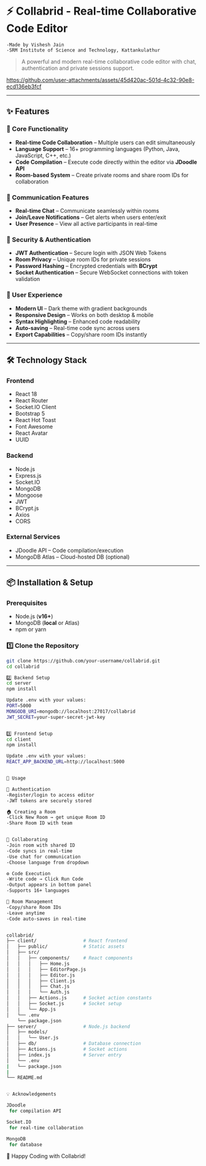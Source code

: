 # ⚡ Collabrid - Real-time Collaborative Code Editor

    -Made by Vishesh Jain
    -SRM Institute of Science and Technology, Kattankulathur

> A powerful and modern real-time collaborative code editor with chat, authentication and private sessions support.


https://github.com/user-attachments/assets/45d420ac-501d-4c32-90e8-ecd136eb3fcf



---

## ✨ Features

### 🚀 Core Functionality

- **Real-time Code Collaboration** – Multiple users can edit simultaneously
- **Language Support** – 16+ programming languages (Python, Java, JavaScript, C++, etc.)
- **Code Compilation** – Execute code directly within the editor via **JDoodle API**
- **Room-based System** – Create private rooms and share room IDs for collaboration

### 💬 Communication Features

- **Real-time Chat** – Communicate seamlessly within rooms
- **Join/Leave Notifications** – Get alerts when users enter/exit
- **User Presence** – View all active participants in real-time

### 🔐 Security & Authentication

- **JWT Authentication** – Secure login with JSON Web Tokens
- **Room Privacy** – Unique room IDs for private sessions
- **Password Hashing** – Encrypted credentials with **BCrypt**
- **Socket Authentication** – Secure WebSocket connections with token validation

### 🎨 User Experience

- **Modern UI** – Dark theme with gradient backgrounds
- **Responsive Design** – Works on both desktop & mobile
- **Syntax Highlighting** – Enhanced code readability
- **Auto-saving** – Real-time code sync across users
- **Export Capabilities** – Copy/share room IDs instantly

---

## 🛠️ Technology Stack

### Frontend

- React 18
- React Router
- Socket.IO Client
- Bootstrap 5
- React Hot Toast
- Font Awesome
- React Avatar
- UUID

### Backend

- Node.js
- Express.js
- Socket.IO
- MongoDB
- Mongoose
- JWT
- BCrypt.js
- Axios
- CORS

### External Services

- JDoodle API – Code compilation/execution
- MongoDB Atlas – Cloud-hosted DB (optional)

---

## 📦 Installation & Setup

### Prerequisites

- Node.js (**v16+**)
- MongoDB (**local** or Atlas)
- npm or yarn

### 1️⃣ Clone the Repository

```bash
git clone https://github.com/your-username/collabrid.git
cd collabrid

2️⃣ Backend Setup
cd server
npm install

Update .env with your values:
PORT=5000
MONGODB_URI=mongodb://localhost:27017/collabrid
JWT_SECRET=your-super-secret-jwt-key


3️⃣ Frontend Setup
cd client
npm install

Update .env with your values:
REACT_APP_BACKEND_URL=http://localhost:5000


🚀 Usage

🔑 Authentication
-Register/login to access editor
-JWT tokens are securely stored

🏠 Creating a Room
-Click New Room → get unique Room ID
-Share Room ID with team


📝 Collaborating
-Join room with shared ID
-Code syncs in real-time
-Use chat for communication
-Choose language from dropdown

⚙️ Code Execution
-Write code → Click Run Code
-Output appears in bottom panel
-Supports 16+ languages

👥 Room Management
-Copy/share Room IDs
-Leave anytime
-Code auto-saves in real-time


collabrid/
├── client/                 # React frontend
│   ├── public/             # Static assets
│   ├── src/
│   │   ├── components/     # React components
│   │   │   ├── Home.js
│   │   │   ├── EditorPage.js
│   │   │   ├── Editor.js
│   │   │   ├── Client.js
│   │   │   ├── Chat.js
│   │   │   └── Auth.js
│   │   ├── Actions.js      # Socket action constants
│   │   ├── Socket.js       # Socket setup
│   │   └── App.js
│   └── .env
    └── package.json
├── server/                 # Node.js backend
│   ├── models/
│   │   └── User.js
│   ├── db/                 # Database connection
│   ├── Actions.js          # Socket actions
│   ├── index.js            # Server entry
│   └── .env
|   └── package.json
|
└── README.md


💡 Acknowledgements

JDoodle
 for compilation API

Socket.IO
 for real-time collaboration

MongoDB
 for database
```

🚀 Happy Coding with Collabrid!

